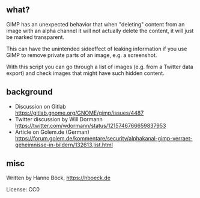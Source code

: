 what?
-----

GIMP has an unexpected behavior that when "deleting" content from an image
with an alpha channel it will not actually delete the content, it will just
be marked transparent.

This can have the unintended sideeffect of leaking information if you use
GIMP to remove private parts of an image, e.g. a screenshot.

With this script you can go through a list of images (e.g. from a Twitter
data export) and check images that might have such hidden content.

background
----------

* Discussion on Gitlab https://gitlab.gnome.org/GNOME/gimp/issues/4487
* Twitter discussion by Will Dormann https://twitter.com/wdormann/status/1215746766659837953
* Article on Golem.de (German) https://forum.golem.de/kommentare/security/alphakanal-gimp-verraet-geheimnisse-in-bildern/132613,list.html

misc
----

Written by Hanno Böck, https://hboeck.de

License: CC0
